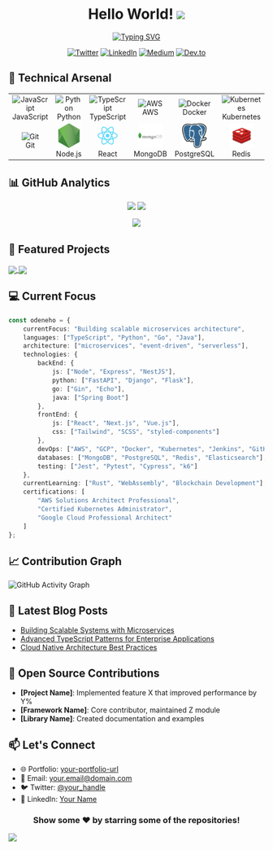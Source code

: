 <div align="center">
  
# Hello World! <img src="https://media.giphy.com/media/hvRJCLFzcasrR4ia7z/giphy.gif" width="35px">

[![Typing SVG](https://readme-typing-svg.herokuapp.com?font=Fira+Code&pause=1000&color=F7F7F7&center=true&vCenter=true&width=435&lines=Senior+Software+Engineer;Cloud+Architecture+Specialist;Open+Source+Contributor;Full+Stack+Developer)](https://git.io/typing-svg)

[![Twitter](https://img.shields.io/badge/Twitter-%231DA1F2.svg?style=for-the-badge&logo=Twitter&logoColor=white)](your-twitter-url)
[![LinkedIn](https://img.shields.io/badge/linkedin-%230077B5.svg?style=for-the-badge&logo=linkedin&logoColor=white)](your-linkedin-url)
[![Medium](https://img.shields.io/badge/Medium-12100E?style=for-the-badge&logo=medium&logoColor=white)](your-medium-url)
[![Dev.to](https://img.shields.io/badge/dev.to-0A0A0A?style=for-the-badge&logo=devdot.to&logoColor=white)](your-devto-url)

</div>

## 🧰 Technical Arsenal

<table>
  <tr>
    <td align="center" width="96">
        <img src="https://techstack-generator.vercel.app/js-icon.svg" alt="JavaScript" width="65" height="65" />
      <br>JavaScript
    </td>
    <td align="center" width="96">
        <img src="https://techstack-generator.vercel.app/python-icon.svg" alt="Python" width="65" height="65" />
      <br>Python
    </td>
    <td align="center" width="96">
        <img src="https://techstack-generator.vercel.app/ts-icon.svg" alt="TypeScript" width="65" height="65" />
      <br>TypeScript
    </td>
    <td align="center" width="96">
        <img src="https://techstack-generator.vercel.app/aws-icon.svg" alt="AWS" width="65" height="65" />
      <br>AWS
    </td>
    <td align="center" width="96">
        <img src="https://techstack-generator.vercel.app/docker-icon.svg" alt="Docker" width="65" height="65" />
      <br>Docker
    </td>
    <td align="center" width="96">
        <img src="https://techstack-generator.vercel.app/kubernetes-icon.svg" alt="Kubernetes" width="65" height="65" />
      <br>Kubernetes
    </td>
  </tr>
  <tr>
    <td align="center" width="96"> 
        <img src="https://user-images.githubusercontent.com/25181517/192108372-f71d70ac-7ae6-4c0d-8395-51d8870c2ef0.png" width="48" height="48" alt="Git" />
      <br>Git
    </td>
    <td align="center" width="96">
        <img src="https://raw.githubusercontent.com/github/explore/80688e429a7d4ef2fca1e82350fe8e3517d3494d/topics/nodejs/nodejs.png" width="48" height="48" alt="Node JS" />
      <br>Node.js
    </td>
    <td align="center"  width="96">
        <img src="https://raw.githubusercontent.com/github/explore/80688e429a7d4ef2fca1e82350fe8e3517d3494d/topics/react/react.png" width="48" height="48" alt="React" />
      <br>React
    </td>
    <td align="center"  width="96">
        <img src="https://raw.githubusercontent.com/github/explore/80688e429a7d4ef2fca1e82350fe8e3517d3494d/topics/mongodb/mongodb.png" width="48" height="48" alt="MongoDB" />
      <br>MongoDB
    </td>
    <td align="center" width="96">
        <img src="https://raw.githubusercontent.com/github/explore/80688e429a7d4ef2fca1e82350fe8e3517d3494d/topics/postgresql/postgresql.png" width="48" height="48" alt="PostgreSQL" />
      <br>PostgreSQL
    </td>
    <td align="center" width="96">
        <img src="https://raw.githubusercontent.com/github/explore/80688e429a7d4ef2fca1e82350fe8e3517d3494d/topics/redis/redis.png" width="48" height="48" alt="Redis" />
      <br>Redis
    </td>
  </tr>
</table>

## 📊 GitHub Analytics

<p align="center">
  <img height="180em" src="https://github-readme-stats.vercel.app/api?username=Odeneho-Calculus&show_icons=true&theme=radical&include_all_commits=true&count_private=true"/>
  <img height="180em" src="https://github-readme-stats.vercel.app/api/top-langs/?username=Odeneho-Calculus&layout=compact&langs_count=8&theme=radical"/>
</p>

<p align="center">
  <img src="https://github-profile-trophy.vercel.app/?username=Odeneho-Calculus&theme=radical&no-frame=false&no-bg=true&margin-w=4&row=1" />
</p>

## 🚀 Featured Projects

<a href="https://github.com/Odeneho-Calculus/project-1">
  <img align="center" src="https://github-readme-stats.vercel.app/api/pin/?username=Odeneho-Calculus&repo=project-1&theme=radical" />
</a>
<a href="https://github.com/Odeneho-Calculus/project-2">
  <img align="center" src="https://github-readme-stats.vercel.app/api/pin/?username=Odeneho-Calculus&repo=project-2&theme=radical" />
</a>

## 💻 Current Focus

```typescript
const odeneho = {
    currentFocus: "Building scalable microservices architecture",
    languages: ["TypeScript", "Python", "Go", "Java"],
    architecture: ["microservices", "event-driven", "serverless"],
    technologies: {
        backEnd: {
            js: ["Node", "Express", "NestJS"],
            python: ["FastAPI", "Django", "Flask"],
            go: ["Gin", "Echo"],
            java: ["Spring Boot"]
        },
        frontEnd: {
            js: ["React", "Next.js", "Vue.js"],
            css: ["Tailwind", "SCSS", "styled-components"]
        },
        devOps: ["AWS", "GCP", "Docker", "Kubernetes", "Jenkins", "GitHub Actions"],
        databases: ["MongoDB", "PostgreSQL", "Redis", "Elasticsearch"],
        testing: ["Jest", "Pytest", "Cypress", "k6"]
    },
    currentLearning: ["Rust", "WebAssembly", "Blockchain Development"],
    certifications: [
        "AWS Solutions Architect Professional",
        "Certified Kubernetes Administrator",
        "Google Cloud Professional Architect"
    ]
};
```

## 📈 Contribution Graph

![GitHub Activity Graph](https://activity-graph.herokuapp.com/graph?username=Odeneho-Calculus&theme=radical)

## 🎯 Latest Blog Posts
<!-- BLOG-POST-LIST:START -->
- [Building Scalable Systems with Microservices](your-blog-url)
- [Advanced TypeScript Patterns for Enterprise Applications](your-blog-url)
- [Cloud Native Architecture Best Practices](your-blog-url)
<!-- BLOG-POST-LIST:END -->

## 🤝 Open Source Contributions

- **[Project Name]**: Implemented feature X that improved performance by Y%
- **[Framework Name]**: Core contributor, maintained Z module
- **[Library Name]**: Created documentation and examples

## 📫 Let's Connect

- 🌐 Portfolio: [your-portfolio-url](your-portfolio-url)
- 📧 Email: your.email@domain.com
- 🐦 Twitter: [@your_handle](your-twitter-url)
- 💼 LinkedIn: [Your Name](your-linkedin-url)

<div align="center">

### Show some ❤️ by starring some of the repositories!

</div>

![](https://hit.yhype.me/github/profile?user_id=Odeneho-Calculus)
